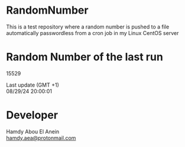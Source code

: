 # RandomNumber    
This is a test repository where a random number is pushed to a file automatically passwordless from a cron job in my Linux CentOS server    
# Random Number of the last run   
15529
      
Last update (GMT +1)    
08/29/24 20:00:01
# Developer    
Hamdy Abou El Anein   
hamdy.aea@protonmail.com

